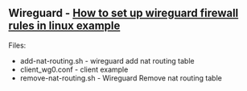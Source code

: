 Wireguard - [How to set up wireguard firewall rules in linux example](https://www.cyberciti.biz/faq/how-to-set-up-wireguard-firewall-rules-in-linux/#Accept_WG_traffi)
---
Files:
 - add-nat-routing.sh - wireguard add nat routing table
 - client_wg0.conf - client example
 - remove-nat-routing.sh - Wireguard Remove nat routing table

